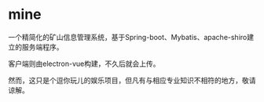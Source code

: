 # mine
   一个精简化的矿山信息管理系统，基于Spring-boot、Mybatis、apache-shiro建立的服务端程序。
   
   客户端则由electron-vue构建，不久后就会上传。
   
   然而，这只是个逗你玩儿的娱乐项目，但凡有与相应专业知识不相符的地方，敬请谅解。
